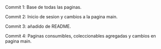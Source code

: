 Commit 1: Base de todas las paginas.

Commit 2: Inicio de sesion y cambios a la pagina main.

Commit 3: añadido de README.

Commit 4: Paginas consumibles, coleccionables agregadas y cambios en pagina main. 

